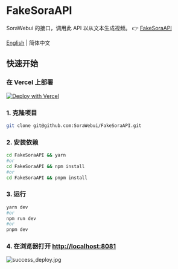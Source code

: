 # FakeSoraAPI
SoraWebui 的接口，调用此 API 以从文本生成视频。
👉 [FakeSoraAPI](https://fake-sora-api.sorawebui.com)

<div align="left">

[English](https://github.com/SoraWebui/FakeSoraAPI/blob/main/README.md) | 简体中文

</div>

## 快速开始

### 在 Vercel 上部署
[![Deploy with Vercel](https://vercel.com/button)](https://vercel.com/new/clone?repository-url=https%3A%2F%2Fgithub.com%2FSoraWebui%2FFakeSoraAPI&project-name=FakeSoraAPI&repository-name=FakeSoraAPI&external-id=https%3A%2F%2Fgithub.com%2FSoraWebui%2FFakeSoraAPI%2Ftree%2Fmain)


### 1. 克隆项目

```bash
git clone git@github.com:SoraWebui/FakeSoraAPI.git
```

### 2. 安装依赖

```bash
cd FakeSoraAPI && yarn
#or
cd FakeSoraAPI && npm install
#or
cd FakeSoraAPI && pnpm install
```

### 3. 运行

```bash
yarn dev
#or
npm run dev
#or
pnpm dev
```

### 4. 在浏览器打开 [http://localhost:8081](http://localhost:8081)
![success_deploy.jpg](https://fake-sora-api.sorawebui.com/success_deploy.jpg)
